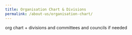 ```yaml
---
title: Organisation Chart & Divisions
permalink: /about-us/organisation-chart/
---
```

org chart + divisions
and committees and councils if needed